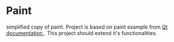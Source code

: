 # Paint

simplified copy of paint. 
Project is based on paint example from <a href="https://doc.qt.io/qt-5/qtwidgets-widgets-scribble-example.html" class="current">Qt documentation </a>. This project should extend it's functionalities.

